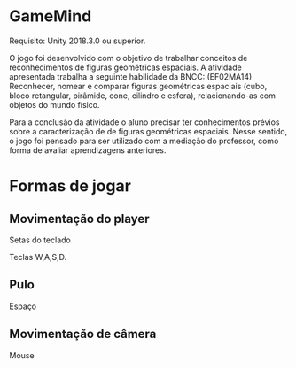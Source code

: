 # GameMind
Requisito: Unity 2018.3.0 ou superior.

O jogo foi desenvolvido com o objetivo de trabalhar conceitos de reconhecimentos de figuras geométricas espaciais. A atividade apresentada trabalha a seguinte habilidade da BNCC:
(EF02MA14) Reconhecer, nomear e comparar figuras geométricas espaciais (cubo, bloco
retangular, pirâmide, cone, cilindro e esfera), relacionando-as com objetos do mundo físico.

Para a conclusão da atividade o aluno precisar ter conhecimentos prévios sobre a caracterização de de figuras geométricas espaciais. Nesse sentido, o jogo foi pensado para ser utilizado
com a mediação do professor, como forma de avaliar aprendizagens anteriores.

# Formas de jogar
## Movimentação do player
Setas do teclado

Teclas W,A,S,D.

## Pulo
Espaço

## Movimentação de câmera
Mouse



